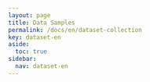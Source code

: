 ```yaml
---
layout: page
title: Data Samples
permalink: /docs/en/dataset-collection
key: dataset-en
aside:
  toc: true
sidebar:
  nav: dataset-en
---
```



<head>
    <style>
        .container {
            display: flex;
            justify-content: space-between; Creates space around items
        }

        .image-with-caption {
            width: 110%;
            margin: auto;
        }

        .image-with-caption img {
            width: 50%;
            height: auto;
        }

        .image-with-caption figcaption {
            text-align: center;
        }
    </style>
</head>

<br>

**ABC News with Auslan (Auslan)**

<figure class="image-with-caption">
    <img src="../assets/images/ABC_1.gif">
</figure>

<br>

<figure class="image-with-caption">
    <img src="../assets/images/ABC_2.gif">
</figure>

<br>
**YouTube Sources (BSL & NZSL)**

<figure class="image-with-caption">
    <img src="../assets/images/BNZ_1.gif">
</figure>

<br>

<figure class="image-with-caption">
    <img src="../assets/images/BNZ_2.gif">
</figure>

<br>

**Lab Data**

<figure class="image-with-caption">
    <img src="../assets/images/MM1.gif">
</figure>

<br>

<figure class="image-with-caption">
    <img src="../assets/images/MM2.gif">
</figure>








